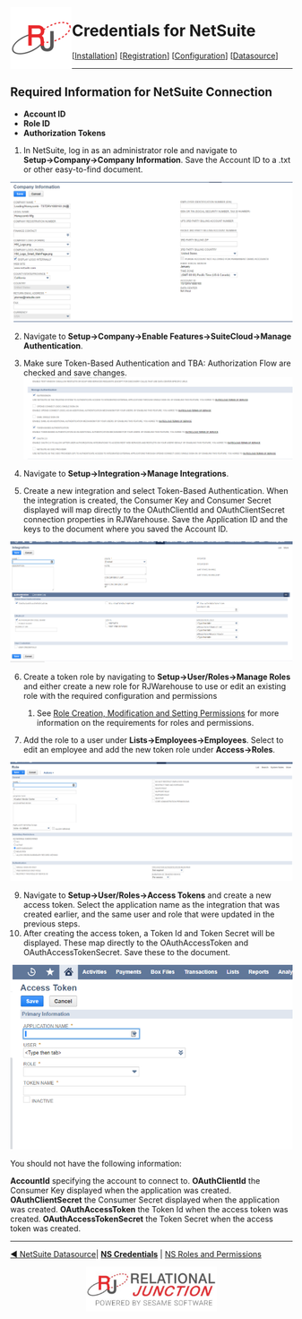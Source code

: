 <a href="http://www.sesamesoftware.com"><img align=left src="../../images/RJOrbit110x110.png"></img></a>

# Credentials for NetSuite

[[Installation](../installguide.md)] [[Registration](../RegistrationGuide.md)] [[Configuration](../configurationGuide.md)] [[Datasource](../DatasourceGuide.md)]

---
## Required Information for NetSuite Connection

* **Account ID**
* **Role ID**
* **Authorization Tokens**


1. In NetSuite, log in as an administrator role and navigate to **Setup&rarr;Company&rarr;Company Information**. Save the Account ID to a .txt or other easy-to-find document.

![account id](../../images/NetsuiteAccountId.png)

2. Navigate to **Setup&rarr;Company&rarr;Enable Features&rarr;SuiteCloud&rarr;Manage Authentication**.
3. Make sure Token-Based Authentication and TBA: Authorization Flow are checked and save changes.
![Manage Authentication](../../images/NetsuiteManageAuthentication.png)

4. Navigate to **Setup&rarr;Integration&rarr;Manage Integrations**.
5. Create a new integration and select Token-Based Authentication. When the integration is created, the Consumer Key and Consumer Secret displayed will map directly to the OAuthClientId and OAuthClientSecret connection properties in RJWarehouse. Save the Application ID and the keys to the document where you saved the Account ID.

![Manage Integrations](../../images/NetsuiteManageIntegrations.png)

6. Create a token role by navigating to **Setup&rarr;User/Roles&rarr;Manage Roles** and either create a new role for RJWarehouse to use or edit an existing role with the required configuration and permissions
   1. See [Role Creation, Modification and Setting Permissions](../../images/netsuitepermissions.md) for more information on the requirements for roles and permissions.

7. Add the role to a user under **Lists&rarr;Employees&rarr;Employees**. Select to edit an employee and add the new token role under **Access&rarr;Roles**.

![Manage Roles](../../images/NetsuiteManageRoles.png)

9. Navigate to **Setup&rarr;User/Roles&rarr;Access Tokens** and create a new access token. Select the application name as the integration that was created earlier, and the same user and role that were updated in the previous steps.
10. After creating the access token, a Token Id and Token Secret will be displayed. These map directly to the OAuthAccessToken and OAuthAccessTokenSecret. Save these to the document.

![AccessTokens](../../images/NetsuiteAccessTokens.png)

You should not have the following information:

**AccountId** specifying the account to connect to.
**OAuthClientId** the Consumer Key displayed when the application was created.
**OAuthClientSecret** the Consumer Secret displayed when the application was created.
**OAuthAccessToken** the Token Id when the access token was created.
**OAuthAccessTokenSecret** the Token Secret when the access token was created.

---

[&#9664; NetSuite Datasource](../netsuite.md)| [**NS Credentials**](NetsuiteCreds.md) | [NS Roles and Permissions](NetSuiteRolesandPermissions.md)

<p align="center" >  <a href="http://www.sesamesoftware.com"><img align=center src="../../images/poweredBy.png" height="80px"></img></a> </p>

